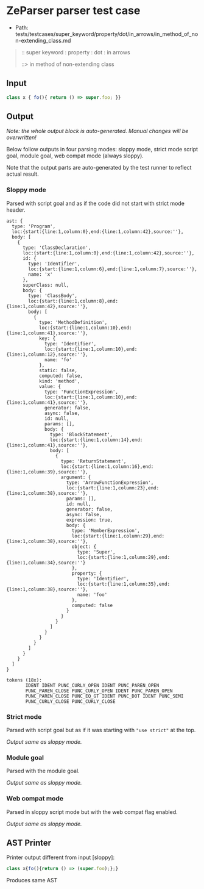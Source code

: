# ZeParser parser test case

- Path: tests/testcases/super_keyword/property/dot/in_arrows/in_method_of_non-extending_class.md

> :: super keyword : property : dot : in arrows
>
> ::> in method of non-extending class

## Input

`````js
class x { fo(){ return () => super.foo; }}
`````

## Output

_Note: the whole output block is auto-generated. Manual changes will be overwritten!_

Below follow outputs in four parsing modes: sloppy mode, strict mode script goal, module goal, web compat mode (always sloppy).

Note that the output parts are auto-generated by the test runner to reflect actual result.

### Sloppy mode

Parsed with script goal and as if the code did not start with strict mode header.

`````
ast: {
  type: 'Program',
  loc:{start:{line:1,column:0},end:{line:1,column:42},source:''},
  body: [
    {
      type: 'ClassDeclaration',
      loc:{start:{line:1,column:0},end:{line:1,column:42},source:''},
      id: {
        type: 'Identifier',
        loc:{start:{line:1,column:6},end:{line:1,column:7},source:''},
        name: 'x'
      },
      superClass: null,
      body: {
        type: 'ClassBody',
        loc:{start:{line:1,column:8},end:{line:1,column:42},source:''},
        body: [
          {
            type: 'MethodDefinition',
            loc:{start:{line:1,column:10},end:{line:1,column:41},source:''},
            key: {
              type: 'Identifier',
              loc:{start:{line:1,column:10},end:{line:1,column:12},source:''},
              name: 'fo'
            },
            static: false,
            computed: false,
            kind: 'method',
            value: {
              type: 'FunctionExpression',
              loc:{start:{line:1,column:10},end:{line:1,column:41},source:''},
              generator: false,
              async: false,
              id: null,
              params: [],
              body: {
                type: 'BlockStatement',
                loc:{start:{line:1,column:14},end:{line:1,column:41},source:''},
                body: [
                  {
                    type: 'ReturnStatement',
                    loc:{start:{line:1,column:16},end:{line:1,column:39},source:''},
                    argument: {
                      type: 'ArrowFunctionExpression',
                      loc:{start:{line:1,column:23},end:{line:1,column:38},source:''},
                      params: [],
                      id: null,
                      generator: false,
                      async: false,
                      expression: true,
                      body: {
                        type: 'MemberExpression',
                        loc:{start:{line:1,column:29},end:{line:1,column:38},source:''},
                        object: {
                          type: 'Super',
                          loc:{start:{line:1,column:29},end:{line:1,column:34},source:''}
                        },
                        property: {
                          type: 'Identifier',
                          loc:{start:{line:1,column:35},end:{line:1,column:38},source:''},
                          name: 'foo'
                        },
                        computed: false
                      }
                    }
                  }
                ]
              }
            }
          }
        ]
      }
    }
  ]
}

tokens (18x):
       IDENT IDENT PUNC_CURLY_OPEN IDENT PUNC_PAREN_OPEN
       PUNC_PAREN_CLOSE PUNC_CURLY_OPEN IDENT PUNC_PAREN_OPEN
       PUNC_PAREN_CLOSE PUNC_EQ_GT IDENT PUNC_DOT IDENT PUNC_SEMI
       PUNC_CURLY_CLOSE PUNC_CURLY_CLOSE
`````

### Strict mode

Parsed with script goal but as if it was starting with `"use strict"` at the top.

_Output same as sloppy mode._

### Module goal

Parsed with the module goal.

_Output same as sloppy mode._

### Web compat mode

Parsed in sloppy script mode but with the web compat flag enabled.

_Output same as sloppy mode._

## AST Printer

Printer output different from input [sloppy]:

````js
class x{fo(){return () => (super.foo);};}
````

Produces same AST
